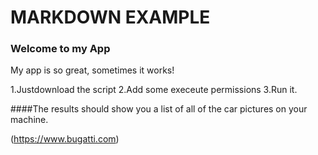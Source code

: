 # MARKDOWN EXAMPLE 

### Welcome to my App 

My app is so great, sometimes it works! 

1.Justdownload the script
2.Add some execeute permissions 
3.Run it. 

####The results should show you a list of all of the car pictures on your machine. 

(https://www.bugatti.com)